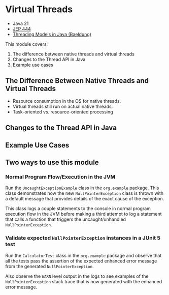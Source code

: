 # Virtual Threads

* Java 21
* [JEP 444](https://openjdk.org/jeps/444)
* [Threading Models in Java (Baeldung)](https://www.baeldung.com/java-threading-models)

This module covers:

1. The difference between native threads and virtual threads
2. Changes to the Thread API in Java
3. Example use cases

## The Difference Between Native Threads and Virtual Threads

* Resource consumption in the OS for native threads.
* Virtual threads still run on actual native threads.
* Task-oriented vs. resource-oriented processing

## Changes to the Thread API in Java

## Example Use Cases



## Two ways to use this module

### Normal Program Flow/Execution in the JVM

Run the `UncaughtExceptionExample` class in the `org.example`
package. This class demonstrates how the new `NullPointerException`
class is thrown with a default message that provides details of the
exact cause of the exception.

This class logs a couple statements to the console in normal program
execution flow in the JVM before making a third attempt to log a
statement that calls a function that triggers the uncaught/unhandled
`NullPointerException`.

### Validate expected `NullPointerException` instances in a JUnit 5 test

Run the `CalculatorTest` class in the `org.example` package and
observe that all the tests pass the assertion of the expected
enhanced error message from the generated `NullPointerException`.

Also observe the `WARN` level output in the logs to see examples of
the `NullPointerException` stack trace that is now generated with
the enhanced error message.
